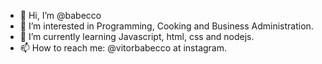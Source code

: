 - 👋 Hi, I’m @babecco
- 👀 I’m interested in Programming, Cooking and Business Administration.  
- 🌱 I’m currently learning Javascript, html, css and nodejs.
- 📫 How to reach me: @vitorbabecco at instagram.

<!---
babecco/babecco is a ✨ special ✨ repository because its `README.md` (this file) appears on your GitHub profile.
You can click the Preview link to take a look at your changes.
--->

